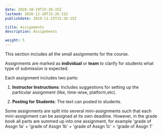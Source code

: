 ```yaml
---
date: 2020-10-19T15:26:15Z
lastmod: 2020-12-20T15:26:15Z 
publishdate: 2019-11-23T15:26:15Z

title: Assignments
description: Assignments

weight: 5
---
```


This section includes all the small assignments for the course.

Assignments are marked as **individual** or **team** to clarify for students what type of submission is expected.

Each assignment includes two parts:

1. **Instructor Instructions**: 
Includes suggestions for setting up the particular assignment (like, time-wise, platform,etc).

2. **Posting for Students**:
The text can posted to students.

Some assignments are split into several mini-assignments such that each mini-assignment can be assigned at its own deadline. However, in the grade book all parts are summed up into one assignment, for example 'grade of Assgn 1a' +  'grade of Assgn 1b' + 'grade of Assgn 1c' = 'grade of Assgn 1'

